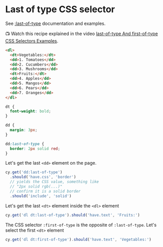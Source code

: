 # Last of type CSS selector

See [:last-of-type](https://developer.mozilla.org/en-US/docs/Web/CSS/:last-of-type) documentation and examples.

📺 Watch this recipe explained in the video [last-of-type And first-of-type CSS Selectors Examples](https://youtu.be/6KmpQjBduY8).

<!-- fiddle Last of type -->

```html
<dl>
  <dt>Vegetables:</dt>
  <dd>1. Tomatoes</dd>
  <dd>2. Cucumbers</dd>
  <dd>3. Mushrooms</dd>
  <dt>Fruits:</dt>
  <dd>4. Apples</dd>
  <dd>5. Mangos</dd>
  <dd>6. Pears</dd>
  <dd>7. Oranges</dd>
</dl>
```

```css hide
dt {
  font-weight: bold;
}

dd {
  margin: 3px;
}

dd:last-of-type {
  border: 2px solid red;
}
```

Let's get the last `<dd>` element on the page.

```js
cy.get('dd:last-of-type')
  .should('have.css', 'border')
  // yields the CSS value, something like
  // "2px solid rgb(...)"
  // confirm it is a solid border
  .should('include', 'solid')
```

Let's get the last `<dt>` element inside the `<dl>` element

```js
cy.get('dl dt:last-of-type').should('have.text', 'Fruits:')
```

The CSS selector `:first-of-type` is the opposite of `:last-of-type`. Let's select the first `<dt>` element

```js
cy.get('dl dt:first-of-type').should('have.text', 'Vegetables:')
```

<!-- fiddle-end -->
